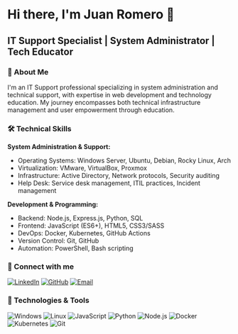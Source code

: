 # Hi there, I'm Juan Romero 👋

## IT Support Specialist | System Administrator | Tech Educator

### 🚀 About Me
I'm an IT Support professional specializing in system administration and technical support, with expertise in web development and technology education. My journey encompasses both technical infrastructure management and user empowerment through education.

### 🛠️ Technical Skills
**System Administration & Support:**
- Operating Systems: Windows Server, Ubuntu, Debian, Rocky Linux, Arch
- Virtualization: VMware, VirtualBox, Proxmox
- Infrastructure: Active Directory, Network protocols, Security auditing
- Help Desk: Service desk management, ITIL practices, Incident management

**Development & Programming:**
- Backend: Node.js, Express.js, Python, SQL
- Frontend: JavaScript (ES6+), HTML5, CSS3/SASS
- DevOps: Docker, Kubernetes, GitHub Actions
- Version Control: Git, GitHub
- Automation: PowerShell, Bash scripting

### 🤝 Connect with me
[![LinkedIn](https://img.shields.io/badge/-LinkedIn-0077B5?style=flat-square&logo=linkedin&logoColor=white)](https://linkedin.com/in/romero-juan-)
[![GitHub](https://img.shields.io/badge/-GitHub-181717?style=flat-square&logo=github)](https://github.com/Addin)
[![Email](https://img.shields.io/badge/-ProtonMail-6D4AFF?style=flat-square&logo=protonmail&logoColor=white)](mailto:juanprm@proton.me)

### 🔧 Technologies & Tools
![Windows](https://img.shields.io/badge/-Windows-0078D6?style=flat-square&logo=windows&logoColor=white)
![Linux](https://img.shields.io/badge/-Linux-FCC624?style=flat-square&logo=linux&logoColor=black)
![JavaScript](https://img.shields.io/badge/-JavaScript-F7DF1E?style=flat-square&logo=javascript&logoColor=black)
![Python](https://img.shields.io/badge/-Python-3776AB?style=flat-square&logo=python&logoColor=white)
![Node.js](https://img.shields.io/badge/-Node.js-339933?style=flat-square&logo=Node.js&logoColor=white)
![Docker](https://img.shields.io/badge/-Docker-2496ED?style=flat-square&logo=docker&logoColor=white)
![Kubernetes](https://img.shields.io/badge/-Kubernetes-326CE5?style=flat-square&logo=kubernetes&logoColor=white)
![Git](https://img.shields.io/badge/-Git-F05032?style=flat-square&logo=git&logoColor=white)

